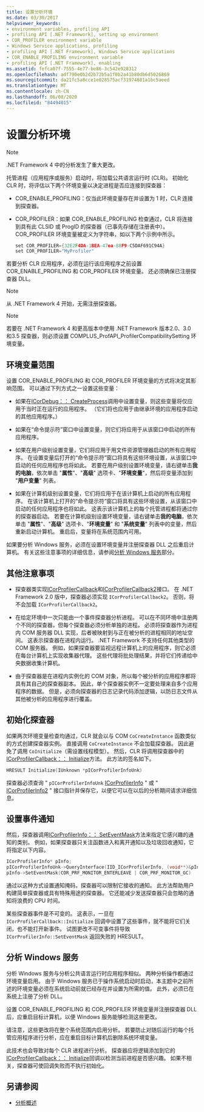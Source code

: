 ```yaml
---
title: 设置分析环境
ms.date: 03/30/2017
helpviewer_keywords:
- environment variables, profiling API
- profiling API [.NET Framework], setting up environment
- COR_PROFILER environment variable
- Windows Service applications, profiling
- profiling API [.NET Framework], Windows Service applications
- COR_ENABLE_PROFILING environment variable
- profiling API [.NET Framework], enabling
ms.assetid: fefca07f-7555-4e77-be86-3c542e928312
ms.openlocfilehash: adf790e0b2d2b72b5a1f0b2a41b80db6d5026869
ms.sourcegitcommit: da21fc5a8cce1e028575acf31974681a1bc5aeed
ms.translationtype: MT
ms.contentlocale: zh-CN
ms.lasthandoff: 06/08/2020
ms.locfileid: "84494015"
---
```

# <a name="setting-up-a-profiling-environment"></a>设置分析环境
> [!NOTE]
> .NET Framework 4 中的分析发生了重大更改。  
  
 托管进程（应用程序或服务）启动时，将加载公共语言运行时 (CLR)。 初始化 CLR 时，将评估以下两个环境变量以决定进程是否应连接到探查器：  
  
- COR_ENABLE_PROFILING：仅当此环境变量存在并设置为 1 时，CLR 连接到探查器。  
  
- COR_PROFILER：如果 COR_ENABLE_PROFILING 检查通过，CLR 将连接到具有此 CLSID 或 ProgID 的探查器（已事先存储在注册表中）。 COR_PROFILER 环境变量被定义为字符串，如以下两个示例中所示。  
  
    ```cpp  
    set COR_PROFILER={32E2F4DA-1BEA-47ea-88F9-C5DAF691C94A}  
    set COR_PROFILER="MyProfiler"  
    ```  
  
 若要分析 CLR 应用程序，必须在运行该应用程序之前设置 COR_ENABLE_PROFILING 和 COR_PROFILER 环境变量。 还必须确保已注册探查器 DLL。  
  
> [!NOTE]
> 从 .NET Framework 4 开始，无需注册探查器。  
  
> [!NOTE]
> 若要在 .NET Framework 4 和更高版本中使用 .NET Framework 版本2.0、3.0 和3.5 探查器，则必须设置 COMPLUS_ProfAPI_ProfilerCompatibilitySetting 环境变量。  
  
## <a name="environment-variable-scope"></a>环境变量范围  
 设置 COR_ENABLE_PROFILING 和 COR_PROFILER 环境变量的方式将决定其影响范围。 可以通过下列方式之一设置这些变量：  
  
- 如果在[ICorDebug：： CreateProcess](../debugging/icordebug-createprocess-method.md)调用中设置变量，则这些变量将仅应用于当时正在运行的应用程序。 （它们将也应用于由继承环境的应用程序启动的其他应用程序。）  
  
- 如果在“命令提示符”窗口中设置变量，则它们将应用于从该窗口中启动的所有应用程序。  
  
- 如果在用户级别设置变量，它们将应用于用文件资源管理器启动的所有应用程序。 在设置变量后打开的“命令提示符”窗口将具有这些环境设置，从该窗口中启动的任何应用程序也将如此。 若要在用户级别设置环境变量，请右键单击**我的电脑**，依次单击 "**属性**"、"**高级**" 选项卡、"**环境变量**"，然后将变量添加到 "**用户变量**" 列表。  
  
- 如果在计算机级别设置变量，它们将应用于在该计算机上启动的所有应用程序。 在该计算机上打开的“命令提示符”窗口将具有这些环境设置，从该窗口中启动的任何应用程序也将如此。 这表示该计算机上的每个托管进程都将通过你的探查器启动。 若要在计算机级别设置环境变量，请右键单击**我的电脑**，依次单击 "**属性**"、"**高级**" 选项卡、"**环境变量**" 和 "**系统变量**" 列表中的变量，然后重新启动计算机。 重启后，变量将在系统范围内可用。  
  
 如果要分析 Windows 服务，必须在设置环境变量并注册探查器 DLL 之后重启计算机。 有关这些注意事项的详细信息，请参阅[分析 Windows 服务](#windows_service)部分。  
  
## <a name="additional-considerations"></a>其他注意事项  
  
- 探查器类实现[ICorProfilerCallback](icorprofilercallback-interface.md)和[ICorProfilerCallback2](icorprofilercallback2-interface.md)接口。 在 .NET Framework 2.0 版中，探查器必须实现 `ICorProfilerCallback2`。 否则，将不会加载 `ICorProfilerCallback2`。  
  
- 在给定环境中一次只能由一个事件探查器分析进程。 可以在不同环境中注册两个不同的探查器，但每个探查器必须分析单独的进程。 必须将探查器作为进程内 COM 服务器 DLL 实现，后者被映射到与正在被分析的进程相同的地址空间。 这表示探查器在进程内运行。 .NET Framework 不支持任何其他类型的 COM 服务器。 例如，如果探查器要监视远程计算机上的应用程序，则它必须在每台计算机上实现收集器代理。 这些代理将批处理结果，并将它们传递给中央数据收集计算机。  
  
- 由于探查器是在进程内实例化的 COM 对象，所以每个被分析的应用程序都将具有其自己的探查器副本。 因此，单个探查器实例不一定要处理来自多个应用程序的数据。 但是，必须向探查器的日志记录代码添加逻辑，以防日志文件从其他被分析的应用程序进行覆盖。  
  
## <a name="initializing-the-profiler"></a>初始化探查器  
 如果两次环境变量检查均通过，CLR 就会以与 COM `CoCreateInstance` 函数类似的方式创建探查器实例。 直接调用 `CoCreateInstance` 不会加载探查器。 因此避免了调用 `CoInitialize`（需设置线程模型）。 然后，CLR 将调用探查器中的[ICorProfilerCallback：： Initialize](icorprofilercallback-initialize-method.md)方法。 此方法的签名如下。  
  
```cpp  
HRESULT Initialize(IUnknown *pICorProfilerInfoUnk)  
```  
  
 探查器必须查询 " `pICorProfilerInfoUnk` [ICorProfilerInfo](icorprofilerinfo-interface.md) " 或 " [ICorProfilerInfo2](icorprofilerinfo2-interface.md) " 接口指针并保存它，以便它可以在以后的分析期间请求详细信息。  
  
## <a name="setting-event-notifications"></a>设置事件通知  
 然后，探查器调用[ICorProfilerInfo：： SetEventMask](icorprofilerinfo-seteventmask-method.md)方法来指定它感兴趣的通知的类别。 例如，如果探查器只关注函数进入和离开通知以及垃圾回收通知，它将指定以下内容。  
  
```cpp  
ICorProfilerInfo* pInfo;  
pICorProfilerInfoUnk->QueryInterface(IID_ICorProfilerInfo, (void**)&pInfo);  
pInfo->SetEventMask(COR_PRF_MONITOR_ENTERLEAVE | COR_PRF_MONITOR_GC)  
```  
  
 通过以这种方式设置通知掩码，探查器可以限制它接收的通知。 此方法帮助用户构建简单探查器或具有特殊用途的探查器。 它还能减少发送探查器只会忽略的通知将浪费的 CPU 时间。  
  
 某些探查器事件是不可变的。 这表示，一旦在 `ICorProfilerCallback::Initialize` 回调中设置了这些事件，就不能将它们关闭，也不能打开新事件。 试图更改不可变事件将导致 `ICorProfilerInfo::SetEventMask` 返回失败的 HRESULT。  
  
<a name="windows_service"></a>
## <a name="profiling-a-windows-service"></a>分析 Windows 服务  
 分析 Windows 服务与分析公共语言运行时应用程序相似。 两种分析操作都通过环境变量启用。 由于 Windows 服务已于操作系统启动时启动，本主题中之前所述的环境变量必须在系统启动前就已经存在并设置为所需的值。 此外，必须已在系统上注册了分析 DLL。  
  
 设置 COR_ENABLE_PROFILING 和 COR_PROFILER 环境变量并注册探查器 DLL 后，应重启目标计算机，以便 Windows 服务能够检测这些更改。  
  
 请注意，这些更改将在整个系统范围内启用分析。 若要防止对随后运行的每个托管应用程序进行分析，应在重启目标计算机后删除系统环境变量。  
  
 此技术也会导致对每个 CLR 进程进行分析。 探查器应将逻辑添加到它的[ICorProfilerCallback：： Initialize](icorprofilercallback-initialize-method.md)回调以检测当前进程是否感兴趣。 如果不相关，探查器可使回调失败而不执行初始化。  
  
## <a name="see-also"></a>另请参阅

- [分析概述](profiling-overview.md)
